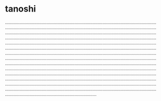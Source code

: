 # tanoshi

...................................................................................................................................................................................................................................................................................................................................................................................................................................................................................................................................................................................................................................................................................................................................................................................................................................................................................................................................................................................................................................................................................................................................................................................................................................................................................................................................................................................................................................................................................................................................................................................................................................................................................................................................................................................................................................................................................